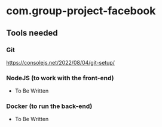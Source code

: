 # com.group-project-facebook

## Tools needed

### Git
https://consolejs.net/2022/08/04/git-setup/

### NodeJS (to work with the front-end)
- To Be Written

### Docker (to run the back-end)
- To Be Written
